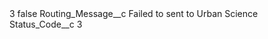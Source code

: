 <?xml version="1.0" encoding="UTF-8"?>
<CustomMetadata xmlns="http://soap.sforce.com/2006/04/metadata" xmlns:xsi="http://www.w3.org/2001/XMLSchema-instance" xmlns:xsd="http://www.w3.org/2001/XMLSchema">
    <label>3</label>
    <protected>false</protected>
    <values>
        <field>Routing_Message__c</field>
        <value xsi:type="xsd:string">Failed to sent to Urban Science</value>
    </values>
    <values>
        <field>Status_Code__c</field>
        <value xsi:type="xsd:string">3</value>
    </values>
</CustomMetadata>
